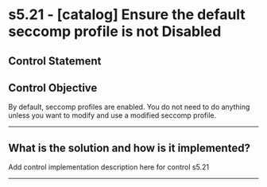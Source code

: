 # s5.21 - \[catalog\] Ensure the default seccomp profile is not Disabled

## Control Statement

## Control Objective

By default, seccomp profiles are enabled. You do not need to do anything unless you want to modify and use a modified seccomp profile.

______________________________________________________________________

## What is the solution and how is it implemented?

Add control implementation description here for control s5.21

______________________________________________________________________
